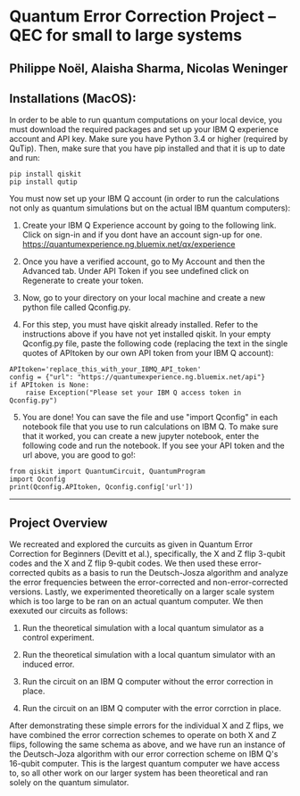 # Quantum Error Correction Project – QEC for small to large systems
Philippe Noël, Alaisha Sharma, Nicolas Weninger
---

Installations (MacOS):
---
In order to be able to run quantum computations on your local device, you must download the required packages and set up your IBM Q experience account and API key. Make sure you have Python 3.4 or higher (required by QuTip). Then, make sure that you have pip installed and that it is up to date and run:
```
pip install qiskit
pip install qutip
```
You must now set up your IBM Q account (in order to run the calculations not only as quantum simulations but on the actual IBM quantum computers):

1. Create your IBM Q Experience account by going to the following link. Click on sign-in and if you dont have an account sign-up for one. https://quantumexperience.ng.bluemix.net/qx/experience

2. Once you have a verified account, go to My Account and then the Advanced tab. Under API Token if you see undefined click on Regenerate to create your token.

3. Now, go to your directory on your local machine and create a new python file called Qconfig.py.

4. For this step, you must have qiskit already installed. Refer to the instructions above if you have not yet installed qiskit. In your empty Qconfig.py file, paste the following code (replacing the text in the single quotes of APItoken by our own API token from your IBM Q account):
```
APItoken='replace_this_with_your_IBMQ_API_token'
config = {"url": "https://quantumexperience.ng.bluemix.net/api"}
if APItoken is None:
    raise Exception("Please set your IBM Q access token in Qconfig.py")
```

5. You are done! You can save the file and use "import Qconfig" in each notebook file that you use to run calculations on IBM Q. To make sure that it worked, you can create a new jupyter notebook, enter the following code and run the notebook. If you see your API token and the url above, you are good to go!:
```
from qiskit import QuantumCircuit, QuantumProgram
import Qconfig
print(Qconfig.APItoken, Qconfig.config['url'])
```
---
Project Overview
---
We recreated and explored the curcuits as given in Quantum Error Correction for Beginners (Devitt et al.), specifically, the X and Z flip 3-qubit codes and the X and Z flip 9-qubit codes. We then used these error-corrected qubits as a basis to run the Deutsch-Josza algorithm and analyze the error frequencies between the error-corrected and non-error-corrected versions. Lastly, we experimented theoretically on a larger scale system which is too large to be ran on an actual quantum computer. We then exexuted our circuits as follows:

1. Run the theoretical simulation with a local quantum simulator as a control experiment.

2. Run the theoretical simulation with a local quantum simulator with an induced error.

3. Run the circuit on an IBM Q computer without the error correction in place.

4. Run the circuit on an IBM Q computer with the error corrction in place.

After demonstrating these simple errors for the individual X and Z flips, we have combined the error correction schemes to operate on both X and Z flips, following the same schema as above, and we have run an instance of the Deutsch-Joza algorithm with our error correction scheme on IBM Q's 16-qubit computer. This is the largest quantum computer we have access to, so all other work on our larger system has been theoretical and ran solely on the quantum simulator.
